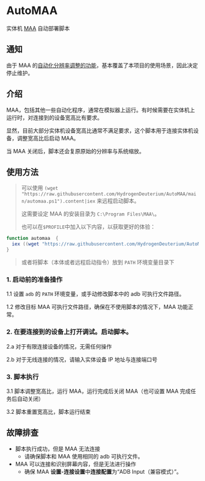 # AutoMAA

实体机 [MAA](https://github.com/MaaAssistantArknights/MaaAssistantArknights/) 自动部署脚本

## 通知

由于 MAA 的[自动化分辨率调整的功能](https://github.com/MaaAssistantArknights/MaaAssistantArknights/blob/dev/docs/1.3-%E6%A8%A1%E6%8B%9F%E5%99%A8%E6%94%AF%E6%8C%81.md#%E8%87%AA%E5%8A%A8%E5%8C%96%E6%9B%B4%E6%94%B9%E5%88%86%E8%BE%A8%E7%8E%87)，基本覆盖了本项目的使用场景，因此决定停止维护。

## 介绍

MAA，包括其他一些自动化程序，通常在模拟器上运行。有时候需要在实体机上运行时，对连接到的设备宽高比有要求。

显然，目前大部分实体机设备宽高比通常不满足要求，这个脚本用于连接实体机设备，调整宽高比后启动 MAA。

当 MAA 关闭后，脚本还会复原原始的分辨率与系统缩放。

## 使用方法

> 可以使用 `(wget "https://raw.githubusercontent.com/HydrogenDeuterium/AutoMAA/main/automaa.ps1").content|iex` 来远程启动脚本。
>
> 这需要设定 MAA 的安装目录为 `C:\Program Files\MAA\`。
>
> 也可以在`$PROFILE`中加入以下内容，以获取更好的体验：
```powershell
function automaa  {
  iex ((wget "https://raw.githubusercontent.com/HydrogenDeuterium/AutoMAA/main/automaa.ps1").content)
}
```
> 或者将脚本（本体或者远程启动指令）放到 `PATH` 环境变量目录下


### 1. 启动前的准备操作

  1.1 设置 `adb` 的 `PATH` 环境变量，或手动修改脚本中的 adb 可执行文件路径。
  
  1.2 修改目标 MAA 可执行文件路径，确保在不使用脚本的情况下，MAA 功能正常。
  
### 2. 在要连接到的设备上打开调试。启动脚本。

  2.a 对于有限连接设备的情况，无需任何操作
  
  2.b 对于无线连接的情况，请输入实体设备 IP 地址与连接端口号
  
### 3. 脚本执行

  3.1 脚本调整宽高比，运行 MAA，运行完成后关闭 MAA（也可设置 MAA 完成任务后自动关闭）
  
  3.2 脚本重置宽高比，脚本运行结束

## 故障排查

- 脚本执行成功，但是 MAA 无法连接
  - 请确保脚本和 MAA 使用相同的 adb 可执行文件。
- MAA 可以连接和识别屏幕内容，但是无法进行操作
  - 确保 MAA **设置-连接设置**中**连接配置**为“ADB Input（兼容模式）”。
